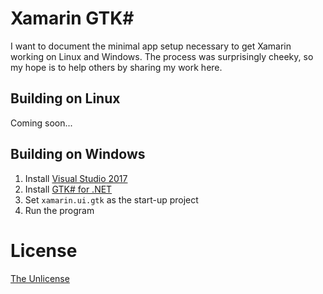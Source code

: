 # Xamarin GTK#

I want to document the minimal app setup necessary to get Xamarin working on Linux and Windows. The process was surprisingly cheeky, so my hope is to help others by sharing my work here.

## Building on Linux

Coming soon...

## Building on Windows

1. Install [Visual Studio 2017](https://visualstudio.microsoft.com/vs/community)
2. Install [GTK# for .NET](https://www.mono-project.com/docs/gui/gtksharp/installer-for-net-framework)
3. Set `xamarin.ui.gtk` as the start-up project
4. Run the program

# License

[The Unlicense](./LICENSE)
